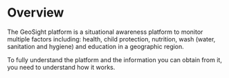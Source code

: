 # Overview

The GeoSight platform is a situational awareness platform to monitor multiple factors including: health, child protection, nutrition, wash (water, sanitation and hygiene) and education in a geographic region. 

To fully understand the platform and the information you can obtain from it, you need to understand how it works.

